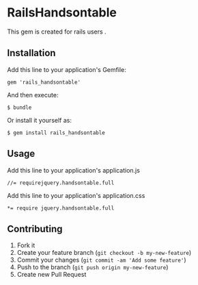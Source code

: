 # RailsHandsontable

This gem is created for rails users .

## Installation

Add this line to your application's Gemfile:

    gem 'rails_handsontable'

And then execute:

    $ bundle

Or install it yourself as:

    $ gem install rails_handsontable

## Usage

Add this line to your application's application.js

    //= requirejquery.handsontable.full
Add this line to your application's application.css

    *= require jquery.handsontable.full

## Contributing

1. Fork it
2. Create your feature branch (`git checkout -b my-new-feature`)
3. Commit your changes (`git commit -am 'Add some feature'`)
4. Push to the branch (`git push origin my-new-feature`)
5. Create new Pull Request
